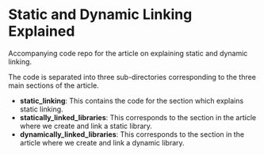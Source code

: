 # Static and Dynamic Linking Explained

Accompanying code repo for the article on explaining static and dynamic linking.

The code is separated into three sub-directories corresponding to the three main sections of the article.

- **static_linking**: This contains the code for the section which explains static linking.
- **statically_linked_libraries**: This corresponds to the section in the article where we create and link a static library.
- **dynamically_linked_libraries**: This corresponds to the section in the article where we create and link a dynamic library.

